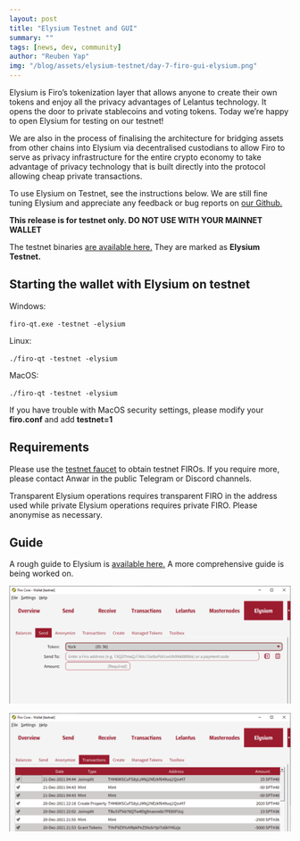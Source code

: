 ```yaml
---
layout: post
title: "Elysium Testnet and GUI"
summary: ""
tags: [news, dev, community]
author: "Reuben Yap"
img: "/blog/assets/elysium-testnet/day-7-firo-gui-elysium.png"
---
```


Elysium is Firo’s tokenization layer that allows anyone to create their own tokens and enjoy all the privacy advantages of Lelantus technology. It opens the door to private stablecoins and voting tokens. Today we’re happy to open Elysium for testing on our testnet!

We are also in the process of finalising the architecture for bridging assets from other chains into Elysium via decentralised custodians to allow Firo to serve as privacy infrastructure for the entire crypto economy to take advantage of privacy technology that is built directly into the protocol allowing cheap private transactions.

To use Elysium on Testnet, see the instructions below. We are still fine tuning Elysium and appreciate any feedback or bug reports on [our Github.](https://github.com/firoorg/firo/issues)

**This release is for testnet only. DO NOT USE WITH YOUR MAINNET WALLET**

The testnet binaries [are available here.](https://github.com/firoorg/firo/releases) They are marked as **Elysium Testnet.**

## Starting the wallet with Elysium on testnet

Windows:

`firo-qt.exe -testnet -elysium`

Linux:

`./firo-qt -testnet -elysium`

MacOS:

`./firo-qt -testnet -elysium`

If you have trouble with MacOS security settings, please modify your **firo.conf** and add **testnet=1**

## Requirements

Please use the [testnet faucet](https://testexplorer.firo.org/faucet) to obtain testnet FIROs. If you require more, please contact Anwar in the public Telegram or Discord channels.

Transparent Elysium operations requires transparent FIRO in the address used while private Elysium operations requires private FIRO. Please anonymise as necessary.

## Guide

A rough guide to Elysium is [available here.](https://gist.github.com/sproxet/a39e152fdbc4e7d552d09bdbba881ad5) A more comprehensive guide is being worked on.

![](/blog/assets/elysium-testnet/elysium-testnet-01.png)

![](/blog/assets/elysium-testnet/elysium-testnet-02.png)

